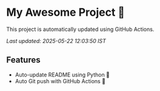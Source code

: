 # My Awesome Project 🚀

This project is automatically updated using GitHub Actions.

_Last updated: 2025-05-22 12:03:50 IST_

## Features
- Auto-update README using Python 🐍
- Auto Git push with GitHub Actions 🤖
